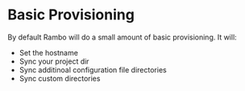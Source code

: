 # Basic Provisioning

By default Rambo will do a small amount of basic provisioning. It will:

- Set the hostname
- Sync your project dir
- Sync additinoal configuration file directories
- Sync custom directories
